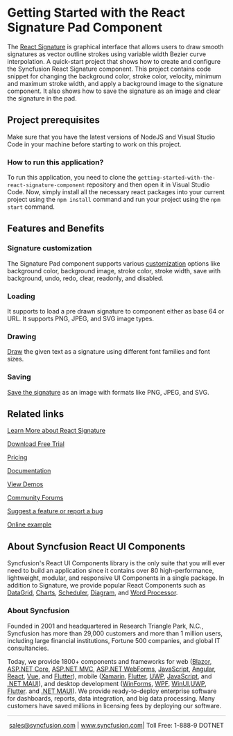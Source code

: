 # Getting Started with the React Signature Pad Component

The [React Signature](https://www.syncfusion.com/react-components/react-signature?utm_source=github&utm_medium=listing&utm_campaign=react-signature-github-samples) is graphical interface that allows users to draw smooth signatures as vector outline strokes using variable width Bezier curve interpolation. A quick-start project that shows how to create and configure the Syncfusion React Signature component. This project contains code snippet for changing the background color, stroke color, velocity, minimum and maximum stroke width, and apply a background image to the signature component. It also shows how to save the signature as an image and clear the signature in the pad.

## Project prerequisites

Make sure that you have the latest versions of NodeJS and Visual Studio Code in your machine before starting to work on this project.

### How to run this application?

To run this application, you need to clone the `getting-started-with-the-react-signature-component` repository and then open it in Visual Studio Code. Now, simply install all the necessary react packages into your current project using the `npm install` command and run your project using the `npm start` command.

## Features and Benefits

### Signature customization

The Signature Pad component supports various [customization](https://ej2.syncfusion.com/react/documentation/signature/customization?utm_source=github&utm_medium=listing&utm_campaign=react-signature-github-samples) options like background color, background image, stroke color, stroke width, save with background, undo, redo, clear, readonly, and disabled.

### Loading

It supports to load a pre drawn signature to component either as base 64 or URL. It supports PNG, JPEG, and SVG image types.

### Drawing

[Draw](https://ej2.syncfusion.com/react/documentation/signature/draw?utm_source=github&utm_medium=listing&utm_campaign=react-signature-github-samples) the given text as a signature using different font families and font sizes.

### Saving

[Save the signature](https://ej2.syncfusion.com/react/documentation/signature/open-save#save-signature?utm_source=github&utm_medium=listing&utm_campaign=react-signature-github-samples) as an image with formats like PNG, JPEG, and SVG.


## Related links
[Learn More about React Signature](https://www.syncfusion.com/react-components/react-signature?utm_source=github&utm_medium=listing&utm_campaign=react-signature-github-samples)

[Download Free Trial](https://www.syncfusion.com/downloads/react?utm_source=github&utm_medium=listing&utm_campaign=react-signature-github-samples)

[Pricing](https://www.syncfusion.com/sales/teamlicense?utm_source=github&utm_medium=listing&utm_campaign=react-signature-github-samples)

[Documentation](https://ej2.syncfusion.com/react/documentation/signature/getting-started?utm_source=github&utm_medium=listing&utm_campaign=react-signature-github-samples)

[View Demos](https://github.com/SyncfusionExamples/getting-started-with-the-react-signature-component?utm_source=github&utm_medium=listing&utm_campaign=react-signature-github-samples)

[Community Forums](https://www.syncfusion.com/forums/react-js2?utm_source=github&utm_medium=listing&utm_campaign=react-signature-github-samples)

[Suggest a feature or report a bug](https://www.syncfusion.com/feedback/react?utm_source=github&utm_medium=listing&utm_campaign=react-signature-github-samples)

[Online example](https://ej2.syncfusion.com/react/demos/#/bootstrap5/signature/default?utm_source=github&utm_medium=listing&utm_campaign=react-signature-github-samples)

## About Syncfusion React UI Components
Syncfusion's React UI Components library is the only suite that you will ever need to build an application since it contains over 80 high-performance, lightweight, modular, and responsive UI Components in a single package. In addition to Signature, we provide popular React Components such as [DataGrid](https://www.syncfusion.com/react-components/react-grid?utm_source=github&utm_medium=listing&utm_campaign=react-signature-github-samples), [Charts](https://www.syncfusion.com/react-components/react-charts?utm_source=github&utm_medium=listing&utm_campaign=react-signature-github-samples), [Scheduler](https://www.syncfusion.com/react-components/react-scheduler?utm_source=github&utm_medium=listing&utm_campaign=react-signature-github-samples), [Diagram](https://www.syncfusion.com/react-components/react-diagram?utm_source=github&utm_medium=listing&utm_campaign=react-signature-github-samples), and [Word Processor](https://www.syncfusion.com/react-components/react-word-processor?utm_source=github&utm_medium=listing&utm_campaign=react-signature-github-samples).

### About Syncfusion
Founded in 2001 and headquartered in Research Triangle Park, N.C., Syncfusion has more than 29,000 customers and more than 1 million users, including large financial institutions, Fortune 500 companies, and global IT consultancies.

Today, we provide 1800+ components and frameworks for web ([Blazor](https://www.syncfusion.com/blazor-components?utm_source=github&utm_medium=listing&utm_campaign=react-signature-github-samples), [ASP.NET Core](https://www.syncfusion.com/aspnet-core-ui-controls?utm_source=github&utm_medium=listing&utm_campaign=react-signature-github-samples), [ASP.NET MVC](https://www.syncfusion.com/aspnet-mvc-ui-controls?utm_source=github&utm_medium=listing&utm_campaign=react-signature-github-samples), [ASP.NET WebForms](https://www.syncfusion.com/jquery/aspnet-webforms-ui-controls?utm_source=github&utm_medium=listing&utm_campaign=react-signature-github-samples), [JavaScript](https://www.syncfusion.com/javascript-ui-controls?utm_source=github&utm_medium=listing&utm_campaign=react-signature-github-samples), [Angular](https://www.syncfusion.com/angular-components?utm_source=github&utm_medium=listing&utm_campaign=react-signature-github-samples), [React](https://www.syncfusion.com/react-components?utm_source=github&utm_medium=listing&utm_campaign=react-signature-github-samples), [Vue](https://www.syncfusion.com/vue-components?utm_source=github&utm_medium=listing&utm_campaign=react-signature-github-samples), and [Flutter](https://www.syncfusion.com/flutter-widgets?utm_source=github&utm_medium=listing&utm_campaign=react-signature-github-samples)), mobile ([Xamarin](https://www.syncfusion.com/xamarin-ui-controls?utm_source=github&utm_medium=listing&utm_campaign=react-signature-github-samples), [Flutter](https://www.syncfusion.com/flutter-widgets?utm_source=github&utm_medium=listing&utm_campaign=react-signature-github-samples), [UWP](https://www.syncfusion.com/uwp-ui-controls?utm_source=github&utm_medium=listing&utm_campaign=react-signature-github-samples), [JavaScript](https://www.syncfusion.com/javascript-ui-controls?utm_source=github&utm_medium=listing&utm_campaign=react-signature-github-samples), and [.NET MAUI](https://www.syncfusion.com/maui-controls?utm_source=github&utm_medium=listing&utm_campaign=react-signature-github-samples)), and desktop development ([WinForms](https://www.syncfusion.com/winforms-ui-controls?utm_source=github&utm_medium=listing&utm_campaign=react-signature-github-samples), [WPF](https://www.syncfusion.com/wpf-controls?utm_source=github&utm_medium=listing&utm_campaign=react-signature-github-samples), [WinUI](https://www.syncfusion.com/winui-controls?utm_source=github&utm_medium=listing&utm_campaign=react-signature-github-samples),[UWP](https://www.syncfusion.com/uwp-ui-controls?utm_source=github&utm_medium=listing&utm_campaign=react-signature-github-samples), [Flutter](https://www.syncfusion.com/flutter-widgets?utm_source=github&utm_medium=listing&utm_campaign=react-signature-github-samples). and [.NET MAUI](https://www.syncfusion.com/maui-controls?utm_source=github&utm_medium=listing&utm_campaign=react-signature-github-samples)). We provide ready-to-deploy enterprise software for dashboards, reports, data integration, and big data processing. Many customers have saved millions in licensing fees by deploying our software.

<hr style="height:0.3px;border:none;color:lightgrey;background-color:lightgrey;" />

<p align="center">
<a href="mailto:sales@syncfusion.com?Subject=Syncfusion React Signature - GitHub" target="_top">sales@syncfusion.com</a> | <a href="https://www.syncfusion.com?utm_source=github&utm_medium=listing&utm_campaign=react-signature-github-samples">www.syncfusion.com</a>| Toll Free: 1-888-9 DOTNET <br>
</p>